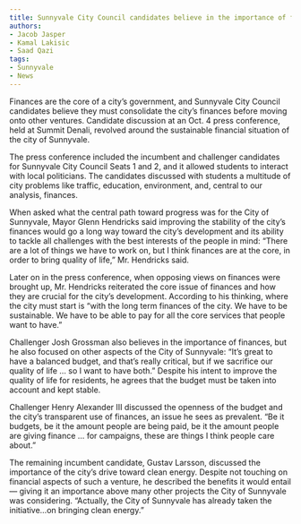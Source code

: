 ```yaml
---
title: Sunnyvale City Council candidates believe in the importance of finances
authors:
- Jacob Jasper
- Kamal Lakisic
- Saad Qazi
tags:
- Sunnyvale
- News
---
```


Finances are the core of a city’s government, and Sunnyvale City Council candidates believe they must consolidate the city’s finances before moving onto other ventures. Candidate discussion at an Oct. 4 press conference, held at Summit Denali, revolved around the sustainable financial situation of the city of Sunnyvale.

The press conference included the incumbent and challenger candidates for Sunnyvale City Council Seats 1 and 2, and it allowed students to interact with local politicians. The candidates discussed with students a multitude of city problems like traffic, education, environment, and, central to our analysis, finances.

When asked what the central path toward progress was for the City of Sunnyvale, Mayor Glenn Hendricks said improving the stability of the city’s finances would go a long way toward the city’s development and its ability to tackle all challenges with the best interests of the people in mind: “There are a lot of things we have to work on, but I think finances are at the core, in order to bring quality of life,” Mr. Hendricks said.

Later on in the press conference, when opposing views on finances were brought up, Mr. Hendricks reiterated the core issue of finances and how they are crucial for the city’s development. According to his thinking, where the city must start is “with the long term finances of the city. We have to be sustainable. We have to be able to pay for all the core services that people want to have.”

Challenger Josh Grossman also believes in the importance of finances, but he also focused on other aspects of the City of Sunnyvale: “It’s great to have a balanced budget, and that’s really critical, but if we sacrifice our quality of life … so I want to have both.” Despite his intent to improve the quality of life for residents, he agrees that the budget must be taken into account and kept stable.

Challenger Henry Alexander III discussed the openness of the budget and the city’s transparent use of finances, an issue he sees as prevalent. “Be it budgets, be it the amount people are being paid, be it the amount people are giving finance … for campaigns, these are things I think people care about.”

The remaining incumbent candidate, Gustav Larsson, discussed the importance of the city’s drive toward clean energy. Despite not touching on financial aspects of such a venture, he described the benefits it would entail — giving it an importance above many other projects the City of Sunnyvale was considering. “Actually, the City of Sunnyvale has already taken the initiative…on bringing clean energy.”